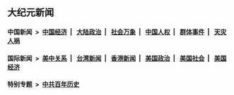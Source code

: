 ## 大纪元新闻

#### 中国新闻 &nbsp;>&nbsp; [中国经济](indexes/ncid283/README.md?06271645) &nbsp;| &nbsp; [大陆政治](indexes/ncid277/README.md?06271645) &nbsp;| &nbsp; [社会万象](indexes/ncid282/README.md?06271645) &nbsp;| &nbsp; [中国人权](indexes/ncid278/README.md?06271645) &nbsp;| &nbsp; [群体事件](indexes/ncid279/README.md?06271645) &nbsp;| &nbsp; [天灾人祸](indexes/ncid280/README.md?06271645)

#### 国际新闻 &nbsp;>&nbsp; [美中关系](indexes/nf1412576/README.md?06271645) &nbsp;| &nbsp; [台湾新闻](indexes/ncid1349361/README.md?06271645) &nbsp;| &nbsp; [香港新闻](indexes/ncid1349362/README.md?06271645) &nbsp;| &nbsp; [美国政治](indexes/ncid1078159/README.md?06271645) &nbsp;| &nbsp; [美国社会](indexes/ncid1078160/README.md?06271645) &nbsp;| &nbsp; [美国经济](indexes/ncid1078158/README.md?06271645)

#### 特别专题 &nbsp;>&nbsp; [中共百年历史](https://github.com/epoch-news/epoch-special/blob/master/README.md?06271645)  
